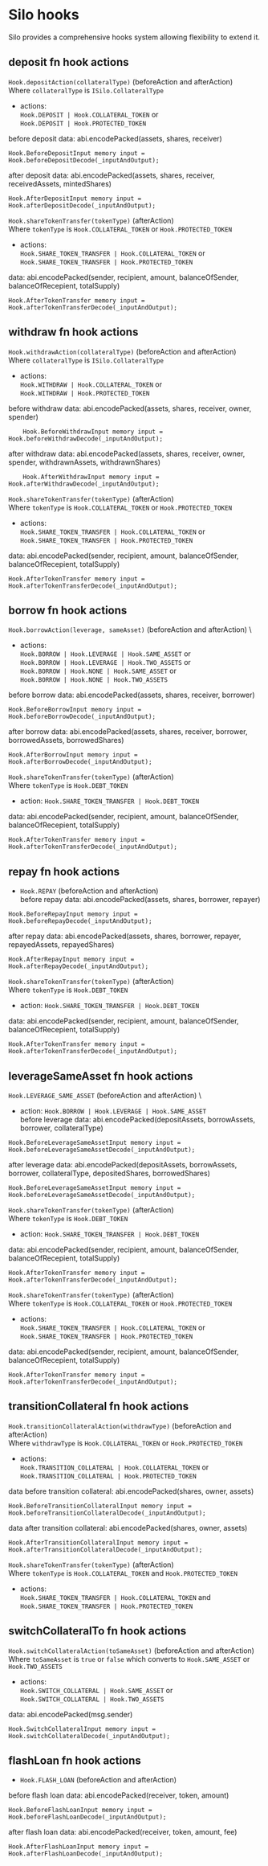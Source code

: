 # Silo hooks
Silo provides a comprehensive hooks system allowing flexibility to extend it.

## deposit fn hook actions
```Hook.depositAction(collateralType)``` (beforeAction and afterAction) \
Where `collateralType` is `ISilo.CollateralType`
- actions: \
```Hook.DEPOSIT | Hook.COLLATERAL_TOKEN``` or \
```Hook.DEPOSIT | Hook.PROTECTED_TOKEN```

before deposit data: abi.encodePacked(assets, shares, receiver)
```
Hook.BeforeDepositInput memory input = Hook.beforeDepositDecode(_inputAndOutput);
```
after deposit data: abi.encodePacked(assets, shares, receiver, receivedAssets, mintedShares)
```
Hook.AfterDepositInput memory input = Hook.afterDepositDecode(_inputAndOutput);
```

```Hook.shareTokenTransfer(tokenType)``` (afterAction) \
Where `tokenType` is `Hook.COLLATERAL_TOKEN` or `Hook.PROTECTED_TOKEN`
- actions: \
```Hook.SHARE_TOKEN_TRANSFER | Hook.COLLATERAL_TOKEN``` or \
```Hook.SHARE_TOKEN_TRANSFER | Hook.PROTECTED_TOKEN```

data: abi.encodePacked(sender, recipient, amount, balanceOfSender, balanceOfRecepient, totalSupply)
```
Hook.AfterTokenTransfer memory input = Hook.afterTokenTransferDecode(_inputAndOutput);
```

## withdraw fn hook actions
```Hook.withdrawAction(collateralType)``` (beforeAction and afterAction) \
Where `collateralType` is `ISilo.CollateralType`
- actions: \
```Hook.WITHDRAW | Hook.COLLATERAL_TOKEN``` or \
```Hook.WITHDRAW | Hook.PROTECTED_TOKEN```

before withdraw data: abi.encodePacked(assets, shares, receiver, owner, spender)
```
    Hook.BeforeWithdrawInput memory input = Hook.beforeWithdrawDecode(_inputAndOutput);
```
after withdraw data: abi.encodePacked(assets, shares, receiver, owner, spender, withdrawnAssets, withdrawnShares)
```
    Hook.AfterWithdrawInput memory input = Hook.afterWithdrawDecode(_inputAndOutput);
```
```Hook.shareTokenTransfer(tokenType)``` (afterAction) \
Where `tokenType` is `Hook.COLLATERAL_TOKEN` or `Hook.PROTECTED_TOKEN`
- actions: \
```Hook.SHARE_TOKEN_TRANSFER | Hook.COLLATERAL_TOKEN``` or \
```Hook.SHARE_TOKEN_TRANSFER | Hook.PROTECTED_TOKEN```

data: abi.encodePacked(sender, recipient, amount, balanceOfSender, balanceOfRecepient, totalSupply)
```
Hook.AfterTokenTransfer memory input = Hook.afterTokenTransferDecode(_inputAndOutput);
```

## borrow fn hook actions
```Hook.borrowAction(leverage, sameAsset)``` (beforeAction and afterAction) \
- actions: \
```Hook.BORROW | Hook.LEVERAGE | Hook.SAME_ASSET``` or \
```Hook.BORROW | Hook.LEVERAGE | Hook.TWO_ASSETS``` or \
```Hook.BORROW | Hook.NONE | Hook.SAME_ASSET``` or \
```Hook.BORROW | Hook.NONE | Hook.TWO_ASSETS```

before borrow data: abi.encodePacked(assets, shares, receiver, borrower)
```
Hook.BeforeBorrowInput memory input = Hook.beforeBorrowDecode(_inputAndOutput);
```
after borrow data: abi.encodePacked(assets, shares, receiver, borrower, borrowedAssets, borrowedShares)
```
Hook.AfterBorrowInput memory input = Hook.afterBorrowDecode(_inputAndOutput);
```

```Hook.shareTokenTransfer(tokenType)``` (afterAction) \
Where `tokenType` is `Hook.DEBT_TOKEN`
- action: ```Hook.SHARE_TOKEN_TRANSFER | Hook.DEBT_TOKEN```

data: abi.encodePacked(sender, recipient, amount, balanceOfSender, balanceOfRecepient, totalSupply)
```
Hook.AfterTokenTransfer memory input = Hook.afterTokenTransferDecode(_inputAndOutput);
```

## repay fn hook actions
- ```Hook.REPAY``` (beforeAction and afterAction) \
before repay data: abi.encodePacked(assets, shares, borrower, repayer)
```
Hook.BeforeRepayInput memory input = Hook.beforeRepayDecode(_inputAndOutput);
```
after repay data: abi.encodePacked(assets, shares, borrower, repayer, repayedAssets, repayedShares)
```
Hook.AfterRepayInput memory input = Hook.afterRepayDecode(_inputAndOutput);
```

```Hook.shareTokenTransfer(tokenType)``` (afterAction) \
Where `tokenType` is `Hook.DEBT_TOKEN`
- action: ```Hook.SHARE_TOKEN_TRANSFER | Hook.DEBT_TOKEN```

data: abi.encodePacked(sender, recipient, amount, balanceOfSender, balanceOfRecepient, totalSupply)
```
Hook.AfterTokenTransfer memory input = Hook.afterTokenTransferDecode(_inputAndOutput);
```

## leverageSameAsset fn hook actions
```Hook.LEVERAGE_SAME_ASSET``` (beforeAction and afterAction) \
- action: ```Hook.BORROW | Hook.LEVERAGE | Hook.SAME_ASSET``` \
before leverage data: abi.encodePacked(depositAssets, borrowAssets, borrower, collateralType)
```
Hook.BeforeLeverageSameAssetInput memory input = Hook.beforeLeverageSameAssetDecode(_inputAndOutput);
```
after leverage data: abi.encodePacked(depositAssets, borrowAssets, borrower, collateralType, depositedShares, borrowedShares)
```
Hook.BeforeLeverageSameAssetInput memory input = Hook.beforeLeverageSameAssetDecode(_inputAndOutput);
```
```Hook.shareTokenTransfer(tokenType)``` (afterAction) \
Where `tokenType` is `Hook.DEBT_TOKEN`
- action: ```Hook.SHARE_TOKEN_TRANSFER | Hook.DEBT_TOKEN```

data: abi.encodePacked(sender, recipient, amount, balanceOfSender, balanceOfRecepient, totalSupply)
```
Hook.AfterTokenTransfer memory input = Hook.afterTokenTransferDecode(_inputAndOutput);
```
```Hook.shareTokenTransfer(tokenType)``` (afterAction) \
Where `tokenType` is `Hook.COLLATERAL_TOKEN` or `Hook.PROTECTED_TOKEN`
- actions: \
```Hook.SHARE_TOKEN_TRANSFER | Hook.COLLATERAL_TOKEN``` or \
```Hook.SHARE_TOKEN_TRANSFER | Hook.PROTECTED_TOKEN```

data: abi.encodePacked(sender, recipient, amount, balanceOfSender, balanceOfRecepient, totalSupply)
```
Hook.AfterTokenTransfer memory input = Hook.afterTokenTransferDecode(_inputAndOutput);
```

## transitionCollateral fn hook actions
```Hook.transitionCollateralAction(withdrawType)``` (beforeAction and afterAction) \
Where `withdrawType` is `Hook.COLLATERAL_TOKEN` or `Hook.PROTECTED_TOKEN`
- actions: \
```Hook.TRANSITION_COLLATERAL | Hook.COLLATERAL_TOKEN``` or \
```Hook.TRANSITION_COLLATERAL | Hook.PROTECTED_TOKEN```

data before transition collateral: abi.encodePacked(shares, owner, assets)
```
Hook.BeforeTransitionCollateralInput memory input = Hook.beforeTransitionCollateralDecode(_inputAndOutput);
```
data after transition collateral: abi.encodePacked(shares, owner, assets)
```
Hook.AfterTransitionCollateralInput memory input = Hook.afterTransitionCollateralDecode(_inputAndOutput);
```

```Hook.shareTokenTransfer(tokenType)``` (afterAction) \
Where `tokenType` is `Hook.COLLATERAL_TOKEN` and `Hook.PROTECTED_TOKEN`
- actions: \
```Hook.SHARE_TOKEN_TRANSFER | Hook.COLLATERAL_TOKEN``` and \
```Hook.SHARE_TOKEN_TRANSFER | Hook.PROTECTED_TOKEN```


## switchCollateralTo fn hook actions
```Hook.switchCollateralAction(toSameAsset)``` (beforeAction and afterAction) \
Where `toSameAsset` is `true` or `false` which converts to `Hook.SAME_ASSET` or `Hook.TWO_ASSETS`
- actions: \
 ```Hook.SWITCH_COLLATERAL | Hook.SAME_ASSET``` or \
 ```Hook.SWITCH_COLLATERAL | Hook.TWO_ASSETS```

data: abi.encodePacked(msg.sender)
```
Hook.SwitchCollateralInput memory input = Hook.switchCollateralDecode(_inputAndOutput);
```

## flashLoan fn hook actions
- ```Hook.FLASH_LOAN``` (beforeAction and afterAction)

before flash loan data: abi.encodePacked(receiver, token, amount)
```
Hook.BeforeFlashLoanInput memory input = Hook.beforeFlashLoanDecode(_inputAndOutput);
```
after flash loan data: abi.encodePacked(receiver, token, amount, fee)
```
Hook.AfterFlashLoanInput memory input = Hook.afterFlashLoanDecode(_inputAndOutput);
```